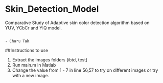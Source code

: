 # Skin_Detection_Model

Comparative Study of Adaptive skin color detection algorithm based on YUV, YCbCr and YIQ model.

                                                                                    - Charu Tak

##Instructions to use

1. Extract the images folders (ibtd, test)
2. Run main.m in Matlab
3. Change the value from 1 - 7 in line 56,57 to try on different images or try with a new image. 
